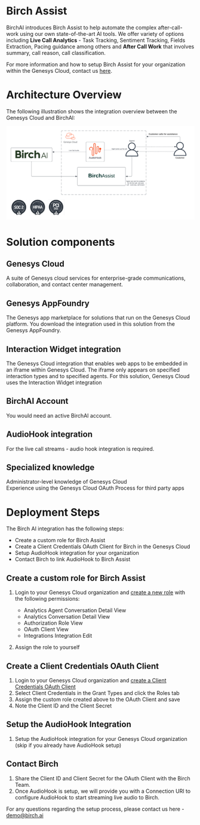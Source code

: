 # Birch Assist

BirchAI introduces Birch Assist to help automate the complex after-call-work using our own state-of-the-art AI tools. We offer variety of options including **Live Call Analytics** - Task Tracking, Sentiment Tracking, Fields Extraction, Pacing guidance among others and **After Call Work** that involves summary, call reason, call classification. 

For more information and how to setup Birch Assist for your organization within the Genesys Cloud, contact us [here](https://birch.ai/#footerscroll).

# Architecture Overview
The following illustration shows the integration overview between the Genesys Cloud and BirchAI:

![Birch Assist Integration](images/genesys_birchai_workflow.png "Birch Assist Integration Overview")


# Solution components
## Genesys Cloud
A suite of Genesys cloud services for enterprise-grade communications, collaboration, and contact center management.

## Genesys AppFoundry
The Genesys app marketplace for solutions that run on the Genesys Cloud platform. You download the integration used in this solution from the Genesys AppFoundry.

## Interaction Widget integration
The Genesys Cloud integration that enables web apps to be embedded in an iframe within Genesys Cloud. The iframe only appears on specified interaction types and to specified agents. For this solution, Genesys Cloud uses the Interaction Widget integration

## BirchAI Account
You would need an active BirchAI account.

## AudioHook integration
For the live call streams - audio hook integration is required. 

## Specialized knowledge
Administrator-level knowledge of Genesys Cloud  
Experience using the Genesys Cloud OAuth Process for third party apps


# Deployment Steps

The Birch AI integration has the following steps:

* Create a custom role for Birch Assist
* Create a Client Credentials OAuth Client for Birch in the Genesys Cloud
* Setup AudioHook integration for your organization
* Contact Birch to link AudioHook to Birch Assist

## Create a custom role for Birch Assist
1. Login to your Genesys Cloud organization and [create a new role](https://help.mypurecloud.com/articles/add-roles/) with the following permissions:

    * Analytics  Agent Conversation Detail  View
    * Analytics  Conversation Detail  View
    * Authorization  Role  View
    * OAuth  Client  View
    * Integrations  Integration  Edit

2. Assign the role to yourself

## Create a Client Credentials OAuth Client
1. Login to your Genesys Cloud organization and [create a Client Credentials OAuth Client](https://help.mypurecloud.com/articles/create-an-oauth-client/)
2. Select Client Credentials in the Grant Types and click the Roles tab
3. Assign the custom role created above to the OAuth Client and save
4. Note the Client ID and the Client Secret

## Setup the AudioHook Integration
1. Setup the AudioHook integration for your Genesys Cloud organization (skip if you already have AudioHook setup)

## Contact Birch
1. Share the Client ID and Client Secret for the OAuth Client with the Birch Team.
2. Once AudioHook is setup, we will provide you with a Connection URI to configure AudioHook to start streaming live audio to Birch.



For any questions regarding the setup process, please contact us here - demo@birch.ai
